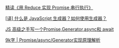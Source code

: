 [精读《用 Reduce 实现 Promise 串行执行》](https://github.com/ascoders/weekly/blob/master/%E5%89%8D%E6%B2%BF%E6%8A%80%E6%9C%AF/77.%E7%B2%BE%E8%AF%BB%E3%80%8A%E7%94%A8%20Reduce%20%E5%AE%9E%E7%8E%B0%20Promise%20%E4%B8%B2%E8%A1%8C%E6%89%A7%E8%A1%8C%E3%80%8B.md)

[[译] 什么是 JavaScript 生成器？如何使用生成器？](https://juejin.cn/post/6844903616357072910)

[JS 高级之手写一个Promise,Generator,async和 await](https://juejin.cn/post/6844904022223110151)

[9k字 | Promise/async/Generator实现原理解析](https://juejin.cn/post/6844904096525189128)